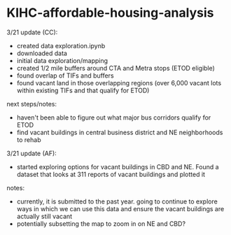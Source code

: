 # KIHC-affordable-housing-analysis
3/21 update (CC):
- created data exploration.ipynb
- downloaded data
- initial data exploration/mapping
- created 1/2 mile buffers around CTA and Metra stops (ETOD eligible)
- found overlap of TIFs and buffers
- found vacant land in those overlapping regions (over 6,000 vacant lots within existing TIFs and that qualify for ETOD)

next steps/notes:
- haven't been able to figure out what major bus corridors qualify for ETOD
- find vacant buildings in central business district and NE neighborhoods to rehab

3/21 update (AF):
- started exploring options for vacant buildings in CBD and NE. Found a dataset that looks at 311 reports of vacant buildings and plotted it
  
notes:
- currently, it is submitted to the past year. going to continue to explore ways in which we can use this data and ensure the vacant buildings are actually still vacant
- potentially subsetting the map to zoom in on NE and CBD?
